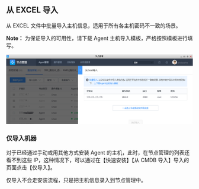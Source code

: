 ## 从 EXCEL 导入

从 EXCEL 文件中批量导入主机信息，适用于所有各主机密码不一致的场景。

**Note：** 为保证导入的可用性，请下载 Agent 主机导入模板，严格按照模板进行填写。

![image-20190915215405127](../assets/agent0/image-20190915215405127.png)



### 仅导入机器

对于已经通过手动或用其他方式安装 Agent 的主机，此时，在节点管理的列表还看不到这些 IP，这种情况下，可以通过在【快速安装】【从 CMDB 导入】导入的页面点击【仅导入】。

仅导入不会走安装流程，只是把主机信息录入到节点管理中。